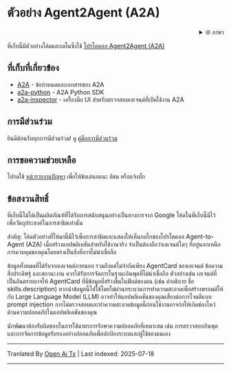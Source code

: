 # ตัวอย่าง Agent2Agent (A2A)

<div style="text-align: right;">
  <details>
    <summary>🌐 ภาษา</summary>
    <div style="text-align: center;">
      <a href="https://openaitx.github.io/view.html?user=a2aproject&project=a2a-samples&lang=en">English</a>
      | <a href="https://openaitx.github.io/view.html?user=a2aproject&project=a2a-samples&lang=zh-CN">简体中文</a>
      | <a href="https://openaitx.github.io/view.html?user=a2aproject&project=a2a-samples&lang=zh-TW">繁體中文</a>
      | <a href="https://openaitx.github.io/view.html?user=a2aproject&project=a2a-samples&lang=ja">日本語</a>
      | <a href="https://openaitx.github.io/view.html?user=a2aproject&project=a2a-samples&lang=ko">한국어</a>
      | <a href="https://openaitx.github.io/view.html?user=a2aproject&project=a2a-samples&lang=hi">हिन्दी</a>
      | <a href="https://openaitx.github.io/view.html?user=a2aproject&project=a2a-samples&lang=th">ไทย</a>
      | <a href="https://openaitx.github.io/view.html?user=a2aproject&project=a2a-samples&lang=fr">Français</a>
      | <a href="https://openaitx.github.io/view.html?user=a2aproject&project=a2a-samples&lang=de">Deutsch</a>
      | <a href="https://openaitx.github.io/view.html?user=a2aproject&project=a2a-samples&lang=es">Español</a>
      | <a href="https://openaitx.github.io/view.html?user=a2aproject&project=a2a-samples&lang=it">Italiano</a>
      | <a href="https://openaitx.github.io/view.html?user=a2aproject&project=a2a-samples&lang=ru">Русский</a>
      | <a href="https://openaitx.github.io/view.html?user=a2aproject&project=a2a-samples&lang=pt">Português</a>
      | <a href="https://openaitx.github.io/view.html?user=a2aproject&project=a2a-samples&lang=nl">Nederlands</a>
      | <a href="https://openaitx.github.io/view.html?user=a2aproject&project=a2a-samples&lang=pl">Polski</a>
      | <a href="https://openaitx.github.io/view.html?user=a2aproject&project=a2a-samples&lang=ar">العربية</a>
      | <a href="https://openaitx.github.io/view.html?user=a2aproject&project=a2a-samples&lang=fa">فارسی</a>
      | <a href="https://openaitx.github.io/view.html?user=a2aproject&project=a2a-samples&lang=tr">Türkçe</a>
      | <a href="https://openaitx.github.io/view.html?user=a2aproject&project=a2a-samples&lang=vi">Tiếng Việt</a>
      | <a href="https://openaitx.github.io/view.html?user=a2aproject&project=a2a-samples&lang=id">Bahasa Indonesia</a>
    </div>
  </details>
</div>

ที่เก็บนี้มีตัวอย่างโค้ดและเดโมซึ่งใช้ [โปรโตคอล Agent2Agent (A2A)](https://goo.gle/a2a)

## ที่เก็บที่เกี่ยวข้อง

- [A2A](https://github.com/a2aproject/A2A) - ข้อกำหนดและเอกสารของ A2A
- [a2a-python](https://github.com/a2aproject/a2a-python) - A2A Python SDK
- [a2a-inspector](https://github.com/a2aproject/a2a-inspector) - เครื่องมือ UI สำหรับตรวจสอบเอเจนต์ที่เปิดใช้งาน A2A

## การมีส่วนร่วม

ยินดีต้อนรับทุกการมีส่วนร่วม! ดู [คู่มือการมีส่วนร่วม](https://raw.githubusercontent.com/a2aproject/a2a-samples/main/CONTRIBUTING.md)

## การขอความช่วยเหลือ

โปรดใช้ [หน้ารายงานปัญหา](https://github.com/a2aproject/a2a-samples/issues) เพื่อให้ข้อเสนอแนะ ติชม หรือแจ้งบั๊ก

## ข้อสงวนสิทธิ์

ที่เก็บนี้ไม่ได้เป็นผลิตภัณฑ์ที่ได้รับการสนับสนุนอย่างเป็นทางการจาก Google โค้ดในที่เก็บนี้มีไว้เพื่อวัตถุประสงค์ในการสาธิตเท่านั้น

สำคัญ: โค้ดตัวอย่างที่ให้มานี้มีไว้เพื่อการสาธิตและแสดงให้เห็นกลไกของโปรโตคอล Agent-to-Agent (A2A) เมื่อสร้างแอปพลิเคชันสำหรับใช้งานจริง จำเป็นต้องถือว่าเอเจนต์ใดๆ ที่อยู่นอกเหนือการควบคุมของคุณโดยตรงเป็นสิ่งที่อาจไม่น่าเชื่อถือ

ข้อมูลทั้งหมดที่ได้รับจากเอเจนต์ภายนอก รวมถึงแต่ไม่จำกัดเพียง AgentCard ของเอเจนต์ ข้อความ สิ่งประดิษฐ์ และสถานะงาน ควรได้รับการจัดการในฐานะอินพุตที่ไม่น่าเชื่อถือ ตัวอย่างเช่น เอเจนต์ที่เป็นอันตรายอาจให้ AgentCard ที่มีข้อมูลที่สร้างขึ้นในฟิลด์ของตน (เช่น คำอธิบาย ชื่อ skills.description) หากนำข้อมูลนี้ไปใช้โดยไม่ผ่านกระบวนการทำความสะอาดเพื่อสร้างพรอมต์ให้กับ Large Language Model (LLM) อาจทำให้แอปพลิเคชันของคุณเสี่ยงต่อการโจมตีแบบ prompt injection การไม่ตรวจสอบและทำความสะอาดข้อมูลนี้ก่อนใช้งานอาจก่อให้เกิดช่องโหว่ด้านความปลอดภัยในแอปพลิเคชันของคุณ

นักพัฒนาต้องรับผิดชอบในการใช้มาตรการรักษาความปลอดภัยที่เหมาะสม เช่น การตรวจสอบอินพุตและการจัดการข้อมูลรับรองอย่างปลอดภัยเพื่อปกป้องระบบและผู้ใช้ของตนเอง


---

Tranlated By [Open Ai Tx](https://github.com/OpenAiTx/OpenAiTx) | Last indexed: 2025-07-18

---